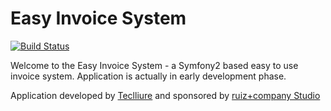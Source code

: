 Easy Invoice System
===================

[![Build Status](https://travis-ci.org/teclliure/eis.png)](https://travis-ci.org/teclliure/eis)

Welcome to the Easy Invoice System - a Symfony2 based easy to use invoice system.
Application is actually in early development phase.

Application developed by [Teclliure][1] and sponsored by [ruiz+company Studio][2]

[1]: http://www.teclliure.net/
[2]: http://www.ruizcompany.com/
